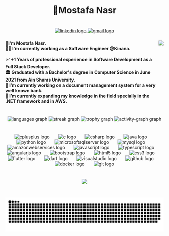 <br clear="both">

<h1 align="center">🌟Mostafa Nasr</h1>

###

<br clear="both">

<div align="center">
  <a href="https://www.linkedin.com/in/mostafa-nasr-51030163/" target="_blank">
    <img src="https://raw.githubusercontent.com/maurodesouza/profile-readme-generator/master/src/assets/icons/social/linkedin/default.svg" width="52" height="40" alt="linkedin logo"  />
  </a>
  <a href="https://mail.google.com/mail/?view=cm&fs=1&to=mostafanasr12.99@gmail.com" target="_blank">
    <img src="https://raw.githubusercontent.com/maurodesouza/profile-readme-generator/master/src/assets/icons/social/gmail/default.svg" width="52" height="40" alt="gmail logo"  />
  </a>
</div>

###

<img align="right" height="170" src="https://i.giphy.com/media/v1.Y2lkPTc5MGI3NjExcjVzZG42Y2l1eHcyYXFicjF6dXd3dHV2bHdkcDQ1MHhiNmt2amtqeSZlcD12MV9pbnRlcm5hbF9naWZfYnlfaWQmY3Q9Zw/HzPtbOKyBoBFsK4hyc/giphy.gif"  />

###

<h4 align="left">👋I'm Mostafa Nasr.<br>👷‍♂️ I'm currently working as a Software Engineer @Kinana.<br><br>📈 +1 Years of professional experience in Software Development as a Full Stack Developer.<br>🏛 Graduated with a Bachelor's degree in Computer Science in June 2021 from Ain Shams University.<br>🔭 I’m currently working on a document management system for a very well known bank.<br>🌱 I’m currently expanding my knowledge in the field specially in the .NET framework and in AWS.</h4>

###

<br clear="both">

<div align="center">
  <img src="https://github-readme-stats.vercel.app/api/top-langs?username=Mostafakhaled999&locale=en&hide_title=true&layout=compact&card_width=320&langs_count=5&theme=dracula&hide_border=false&order=2" height="180" alt="languages graph"  />
  <img src="https://streak-stats.demolab.com?user=Mostafakhaled999&locale=en&mode=weekly&theme=dracula&hide_border=false&border_radius=5&order=3" height="180" alt="streak graph"  />
  <img src="https://github-profile-trophy.vercel.app?username=Mostafakhaled999&theme=nord&column=5&row=1&margin-w=8&margin-h=8&no-bg=false&no-frame=false&order=4" height="150" alt="trophy graph"  />
  <img src="https://github-readme-activity-graph.vercel.app/graph?username=Mostafakhaled999&radius=16&theme=react&area=true&order=5" height="300" alt="activity-graph graph"  />
</div>

###

<br clear="both">

<div align="center">
  <img src="https://cdn.jsdelivr.net/gh/devicons/devicon/icons/cplusplus/cplusplus-original.svg" height="70" alt="cplusplus logo"  />
  <img width="20" />
  <img src="https://cdn.simpleicons.org/c/A8B9CC" height="70" alt="c logo"  />
  <img width="20" />
  <img src="https://cdn.jsdelivr.net/gh/devicons/devicon/icons/csharp/csharp-original.svg" height="70" alt="csharp logo"  />
  <img width="20" />
  <img src="https://cdn.jsdelivr.net/gh/devicons/devicon/icons/java/java-original.svg" height="70" alt="java logo"  />
  <img width="20" />
  <img src="https://cdn.jsdelivr.net/gh/devicons/devicon/icons/python/python-original.svg" height="70" alt="python logo"  />
  <img width="20" />
  <img src="https://cdn.jsdelivr.net/gh/devicons/devicon/icons/microsoftsqlserver/microsoftsqlserver-plain.svg" height="70" alt="microsoftsqlserver logo"  />
  <img width="20" />
  <img src="https://cdn.jsdelivr.net/gh/devicons/devicon/icons/mysql/mysql-original.svg" height="70" alt="mysql logo"  />
  <img width="20" />
  <img src="https://skillicons.dev/icons?i=aws" height="70" alt="amazonwebservices logo"  />
  <img width="20" />
  <img src="https://cdn.jsdelivr.net/gh/devicons/devicon/icons/javascript/javascript-original.svg" height="70" alt="javascript logo"  />
  <img width="20" />
  <img src="https://cdn.jsdelivr.net/gh/devicons/devicon/icons/typescript/typescript-original.svg" height="70" alt="typescript logo"  />
  <img width="20" />
  <img src="https://cdn.jsdelivr.net/gh/devicons/devicon/icons/angularjs/angularjs-original.svg" height="70" alt="angularjs logo"  />
  <img width="20" />
  <img src="https://cdn.jsdelivr.net/gh/devicons/devicon/icons/bootstrap/bootstrap-original.svg" height="70" alt="bootstrap logo"  />
  <img width="20" />
  <img src="https://cdn.jsdelivr.net/gh/devicons/devicon/icons/html5/html5-original.svg" height="70" alt="html5 logo"  />
  <img width="20" />
  <img src="https://cdn.jsdelivr.net/gh/devicons/devicon/icons/css3/css3-original.svg" height="70" alt="css3 logo"  />
  <img width="20" />
  <img src="https://cdn.jsdelivr.net/gh/devicons/devicon/icons/flutter/flutter-original.svg" height="70" alt="flutter logo"  />
  <img width="20" />
  <img src="https://cdn.jsdelivr.net/gh/devicons/devicon/icons/dart/dart-original.svg" height="70" alt="dart logo"  />
  <img width="20" />
  <img src="https://cdn.jsdelivr.net/gh/devicons/devicon/icons/visualstudio/visualstudio-plain.svg" height="70" alt="visualstudio logo"  />
  <img width="20" />
  <img src="https://skillicons.dev/icons?i=github" height="70" alt="github logo"  />
  <img width="20" />
  <img src="https://cdn.jsdelivr.net/gh/devicons/devicon/icons/docker/docker-original.svg" height="70" alt="docker logo"  />
  <img width="20" />
  <img src="https://cdn.jsdelivr.net/gh/devicons/devicon/icons/git/git-original.svg" height="70" alt="git logo"  />
</div>

###

<br clear="both">

<div align="center">
  <img src="https://profile-counter.glitch.me/Mostafakhaled999/count.svg?"  />
</div>

###

<br clear="both">

<img src="https://raw.githubusercontent.com/Mostafakhaled999/Mostafakhaled999/output/snake.svg" alt="Snake animation" />

###
